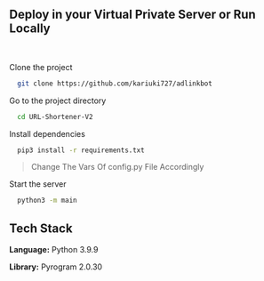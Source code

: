 ## Deploy in your Virtual Private Server or Run Locally

<br>

Clone the project

```bash
  git clone https://github.com/kariuki727/adlinkbot
```

Go to the project directory

```bash
  cd URL-Shortener-V2
```

Install dependencies

```bash
  pip3 install -r requirements.txt
```

> Change The Vars Of config.py File Accordingly


Start the server

```bash
  python3 -m main
```


## Tech Stack

**Language:** Python 3.9.9

**Library:** Pyrogram 2.0.30

